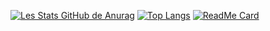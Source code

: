 [![Les Stats GitHub de Anurag](https://github-readme-stats.vercel.app/api?username=tjobit&?count_private=true&theme=gruvbox&show_icons=true)](https://github.com/anuraghazra/github-readme-stats)
[![Top Langs](https://github-readme-stats.vercel.app/api/top-langs/?username=tjobit&theme=gruvbox)](https://github.com/anuraghazra/github-readme-stats)
[![ReadMe Card](https://github-readme-stats.vercel.app/api/pin/?username=tjobit&repo=bot-agenda&show_owner=true&theme=gruvbox)](https://github.com/anuraghazra/github-readme-stats)
